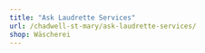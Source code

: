 ```yaml
---
title: "Ask Laudrette Services"
url: /chadwell-st-mary/ask-laudrette-services/
shop: Wäscherei
---
```


